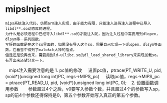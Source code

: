 # mipsInject
    mips系统注入代码，仿照arm注入实现，由于能力有限，只能注入进待注入进程中已导入libdl**.so动态库的进程。
    为什么是必须进程中已经导入libdl**.so的才能注入呢，因为注入过程中需要用到dlopen，dlsym等一系列函数，
    写好的函数是在这个so里面的，如果没有导入这个so，需要自己实现一下dlopen，dlsym等函数，在看雪中得到了malokch大神的指点，
    但是还是没弄出来，需要用到ld-uClibc.so的dl_load_shared_library来实现加载so。有弄出来还望分享一下。
    mips注入需要注意的是
    1. pc值的修改
        设置pc值，ptrace(PT_WRITE_U, pid, (void*)(unsigned long int)PC, regs->MIPS_pc)
        读取pc值，regs->MIPS_pc = ptrace(PT_READ_U, pid, (void*)(unsigned long int)PC, 0);
    2. 设置函数调用参数
        参数超过4个之后，v0要写入参数个数，并且超过4个的参数写入sp，sp的前4个参数还得保持是0，第五个参数开始写入真正的第五个参数。

